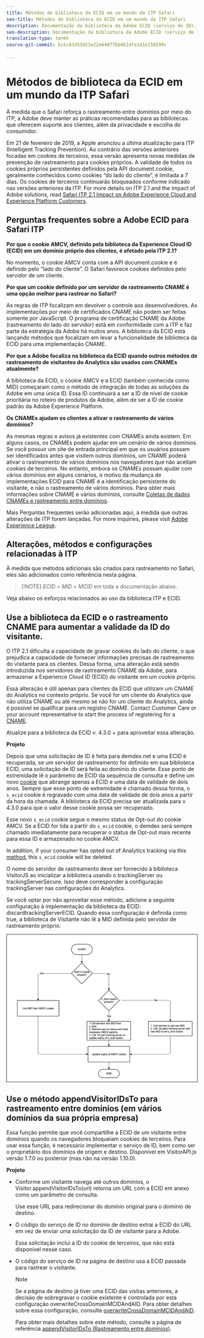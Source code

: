 ```yaml
---
title: Métodos de biblioteca da ECID em um mundo da ITP Safari
seo-title: Métodos de biblioteca da ECID em um mundo da ITP Safari
description: Documentação da biblioteca da Adobe ECID (serviço de ID).
seo-description: Documentação da biblioteca da Adobe ECID (serviço de ID).
translation-type: tm+mt
source-git-commit: bc5c81455023e22e64877bb861dfe141e158599c

---
```



# Métodos de biblioteca da ECID em um mundo da ITP Safari

À medida que o Safari reforça o rastreamento entre domínios por meio do ITP, a Adobe deve manter as práticas recomendadas para as bibliotecas que oferecem suporte aos clientes, além da privacidade e escolha do consumidor.

Em 21 de fevereiro de 2019, a Apple anunciou a última atualização para ITP (Intelligent Tracking Prevention). Ao contrário das versões anteriores focadas em cookies de terceiros, essa versão apresenta novas medidas de prevenção de rastreamento para cookies próprios. A validade de todos os cookies próprios persistentes definidos pela API document.cookie, geralmente conhecidos como cookies “do lado do cliente”, é limitada a 7 dias. Os cookies de terceiros continuarão bloqueados conforme indicado nas versões anteriores da ITP. For more details on ITP 2.1 and the impact of Adobe solutions, read [Safari ITP 2.1 Impact on Adobe Experience Cloud and Experience Platform Customers](https://medium.com/adobetech/safari-itp-2-1-impact-on-adobe-experience-cloud-customers-9439cecb55ac).

## Perguntas frequentes sobre a Adobe ECID para Safari ITP

**Por que o cookie AMCV, definido pela biblioteca da Experience Cloud ID (ECID) em um domínio próprio dos clientes, é afetado pela ITP 2.1?**

No momento, o cookie AMCV conta com a API document.cookie e é definido pelo “lado do cliente”. O Safari favorece cookies definidos pelo servidor de um cliente.

**Por que um cookie definido por um servidor de rastreamento CNAME é uma opção melhor para rastrear no Safari?**

As regras de ITP focalizam em devolver o controle aos desenvolvedores. As implementações por meio de certificados CNAME não podem ser feitas somente por JavaScript. O programa de certificação CNAME da Adobe (rastreamento do lado do servidor) está em conformidade com a ITP e faz parte da estratégia da Adobe há muitos anos. A biblioteca da ECID está lançando métodos que focalizam em levar a funcionalidade de biblioteca da ECID para uma implementação CNAME.

**Por que a Adobe focaliza na biblioteca da ECID quando outros métodos de rastreamento de visitantes do Analytics são usados com CNAMEs atualmente?**

A biblioteca da ECID, o cookie AMCV e a ECID (também conhecida como MID) começaram como o método de integração de todas as soluções da Adobe em uma única ID. Essa ID continuará a ser a ID de nível de cookie prioritária no roteiro de produtos da Adobe, além de ser a ID de cookie padrão da Adobe Experience Platform.

**Os CNAMEs ajudam os clientes a ativar o rastreamento de vários domínios?**

As mesmas regras e avisos já existentes com CNAMEs ainda existem. Em alguns casos, os CNAMEs podem ajudar em um cenário de vários domínios. Se você possuir um site de entrada principal em que os usuários possam ser identificados antes que visitem outros domínios, um CNAME poderá ativar o rastreamento de vários domínios nos navegadores que não aceitam cookies de terceiros. No entanto, embora os CNAMEs possam ajudar com vários domínios em alguns cenários, o motivo da mudança de implementações ECID para CNAME é a identificação persistente do visitante, e não o rastreamento de vários domínios. Para obter mais informações sobre CNAME e vários domínios, consulte [Coletas de dados CNAMEs e rastreamento entre domínios](/help/reference/analytics-reference/cname.md).

Mais Perguntas frequentes serão adicionadas aqui, à medida que outras alterações de ITP forem lançadas. For more inquiries, please visit [Adobe Experience League](https://experienceleague.adobe.com/#recommended/solutions/analytics).

## Alterações, métodos e configurações relacionadas à ITP

À medida que métodos adicionais são criados para rastreamento no Safari, eles são adicionados como referência nesta página.

>[!NOTE] *ECID* = *MID* = *MCID* em toda a documentação abaixo.

Veja abaixo os esforços relacionados ao uso da biblioteca ITP e ECID.

## Use a biblioteca da ECID e o rastreamento CNAME para aumentar a validade da ID do visitante.

O ITP 2.1 dificulta a capacidade de gravar cookies do lado do cliente, o que prejudica a capacidade de fornecer informações precisas de rastreamento do visitante para os clientes. Dessa forma, uma alteração está sendo introduzida nos servidores de rastreamento CNAME da Adobe, para armazenar a Experience Cloud ID (ECID) do visitante em um cookie próprio.

Essa alteração é útil apenas para clientes da ECID que utilizam um CNAME do Analytics no contexto próprio. Se você for um cliente do Analytics que não utiliza CNAME ou até mesmo se não for um cliente do Analytics, ainda é possível se qualificar para um registro CNAME. Contact Customer Care or your account representative to start the process of registering for a [CNAME](https://marketing.adobe.com/resources/help/en_US/whitepapers/first_party_cookies/adobe_managed_cert_pgm.html).

Atualize para a biblioteca da ECID v. 4.3.0 + para aproveitar essa alteração.

**Projeto**

Depois que uma solicitação de ID é feita para demdex.net e uma ECID é recuperada, se um servidor de rastreamento for definido em sua biblioteca ECID, uma solicitação de ID será feita ao domínio do cliente. Esse ponto de extremidade lê o parâmetro de ECID da sequência de consulta e define um novo [cookie](/help/introduction/cookies.md) que abrange apenas a ECID e uma data de validade de dois anos. Sempre que esse ponto de extremidade é chamado dessa forma, o `s_ecid` cookie é regravado com uma data de validade de dois anos a partir da hora da chamada. A biblioteca da ECID precisa ser atualizada para v 4.3.0 para que o valor desse cookie possa ser recuperado.

Esse novo `s_ecid` cookie segue o mesmo status de Opt-out do cookie AMCV. Se a ECID for lida a partir do `s_ecid` cookie, o demdex será sempre chamado imediatamente para recuperar o status de Opt-out mais recente para essa ID e armazenado no cookie AMCV.

In addition, if your consumer has opted out of Analytics tracking via this [method](https://marketing.adobe.com/resources/help/en_US/sc/implement/opt_out_link.html), this `s_ecid` cookie will be deleted.

O nome do servidor de rastreamento deve ser fornecido à biblioteca VisitorJS ao inicializar a biblioteca usando o trackingServer ou trackingServerSecure. Isso deve corresponder à configuração trackingServer nas configurações do Analytics.

Se você optar por não aproveitar esse método, adicione a seguinte configuração à implementação da biblioteca da ECID: discardtrackingServerECID. Quando essa configuração é definida como true, a biblioteca de Visitante não lê a MID definida pelo servidor de rastreamento próprio.

![](assets/itp-proposal-v1.png)

## Use o método appendVisitorIDsTo para rastreamento entre domínios (em vários domínios da sua própria empresa)

Essa função permite que você compartilhe a ECID de um visitante entre domínios quando os navegadores bloqueiam cookies de terceiros. Para usar essa função, é necessário implementar o serviço de ID, bem como ser o proprietário dos domínios de origem e destino. Disponível em VisitorAPI.js versão 1.7.0 ou posterior (mas não na versão 1.10.0).

**Projeto**

* Conforme um visitante navega até outros domínios, o Visitor.appendVisitorIDsTo(url) retorna um URL com a ECID em anexo como um parâmetro de consulta.

   Use esse URL para redirecionar do domínio original para o domínio de destino.

* O código do serviço de ID no domínio de destino extrai a ECID do URL em vez de enviar uma solicitação da ID de visitante para a Adobe.

   Essa solicitação inclui a ID do cookie de terceiros, que não está disponível nesse caso.

* O código do serviço de ID na página de destino usa a ECID passada para rastrear o visitante.

   >[!NOTE]
   >Se a página de destino já tiver uma ECID das visitas anteriores, a decisão de sobregravar o cookie existente é controlada por esta configuração overwriteCrossDomainMCIDAndAID. Para obter detalhes sobre essa configuração, consulte [overwriteCrossDomainMCIDAndAID](/help/library/function-vars/overwrite-visitor-id.md).
   >
   >Para obter mais detalhes sobre este método, consulte a página de referência [appendVisitorIDsTo (Rastreamento entre domínios)](/help/library/get-set/appendvisitorid.md).
